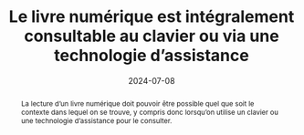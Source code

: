 ---
title: Le livre numérique est intégralement consultable au clavier ou via une technologie d’assistance
abstract: La lecture d’un livre numérique doit pouvoir être possible quel que soit le contexte dans lequel on se trouve, y compris donc lorsqu’on utilise un clavier ou une technologie d’assistance pour le consulter.
categories: 
    - "structure et code"
agrege: O4161-E053
opquast: '4 161'
indiceebook: '53'
description: "Règle n° 053"
before: "052"
weight: "053"
after: "054"
actif: '1'
layout: rules
date: 2024-07-08
tags: 
    - "Accessibilité"
    - "Utilisabilité"
objectif: 
    - "Permettre la consultation d’un livre numérique indépendamment du périphérique d'entrée"
    - "Améliorer l’accessibilité des contenus aux lectrices et lecteurs handicapées."
Meo: 
    - "Fournir un moyen d’accès alternatif pour les éléments interactifs (liens, boutons…) n’utilisant pas les modes d’interaction par défaut"
Controle: 
    - "Vérifier que les éléments interactifs sont utilisables au clavier"
epubcheck: 
ace: 
humancheck: true
ReadiumGoToolkit: 
Source: 
    - "Opquast"
Referentiel: 
    - "EPUB 3 Overview - Reading order&nbsp;: https://w3c.github.io/epub-specs/epub33/overview/#sec-nav"
    - "[Web Content Accessibility Guidelines (WCAG) Keyboard Accessible ](https://www.w3.org/TR/WCAG22/#keyboard-accessible)"
steps: 
    - "Production numérique"
pertinence: "la part d’ebooks trade avec interactions (hyperliens exclus) est infime"
---